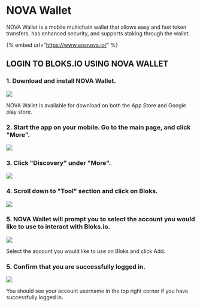 # NOVA Wallet

NOVA Wallet is a mobile multichain wallet that allows easy and fast token transfers, has enhanced security, and supports staking through the wallet. 

{% embed url="https://www.eosnova.io/" %}

## LOGIN TO BLOKS.IO USING NOVA WALLET

### 1. Download and install NOVA Wallet.

![](../../.gitbook/assets/image%20%288%29.png)

NOVA Wallet is available for download on both the App Store and Google play store.

### 2. Start the app on your mobile. Go to the main page, and click "More".

![](../../.gitbook/assets/image%20%28186%29.png)

### 3. Click "Discovery" under "More".

![](../../.gitbook/assets/image%20%2830%29.png)

### 4. Scroll down to "Tool" section and click on Bloks.

![](../../.gitbook/assets/image%20%28182%29.png)

### 5. NOVA Wallet will prompt you to select the account you would like to use to interact with Bloks.io.

![](../../.gitbook/assets/image%20%2822%29.png)

Select the account you would like to use on Bloks and click Add.

### 5. Confirm that you are successfully logged in.

![](../../.gitbook/assets/image%20%28206%29.png)

You should see your account username in the top right corner if you have successfully logged in.

